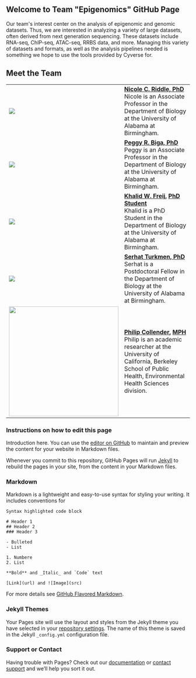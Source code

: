## Welcome to Team "Epigenomics" GitHub Page

Our team's interest center on the analysis of epigenomic and genomic datasets.  Thus, we are interested in analyzing a variety of large datasets, often derived from next generation sequencing.  These datasets include RNA-seq, ChIP-seq, ATAC-seq, RRBS data, and more.  Managing this variety of datasets and formats, as well as the analysis pipelines needed is something we hope to use the tools provided by Cyverse for. 

## Meet the Team

| |  |
|---|---|
| <img src="https://www.uab.edu/cas/biology/images/images/people/faculty/nicole-riddle.jpg"> | [**Nicole C. Riddle, PhD**](https://github.com/riddlenc)<br/> Nicole is an Associate Professor in the Department of Biology at the University of Alabama at Birmingham. |
| <img src="https://www.uab.edu/cas/biology/images/images/people/faculty/peggy-biga.jpg"> | [**Peggy R. Biga, PhD**](https://github.com/peggybiga)<br/> Peggy is an Associate Professor in the Department of Biology at the University of Alabama at Birmingham. |
| <img src="https://www.uab.edu/cas/biology/images/images/people/grad_students/khalid-freij.jpg"> | [**Khalid W. Freij**](https://github.com/kfreij95)**,** [**PhD Student**](https://www.researchgate.net/profile/Khalid-Freij)<br/> Khalid is a PhD Student in the Department of Biology at the University of Alabama at Birmingham. |
| <img src="https://imgur.com/refmO39.jpg"> | [**Serhat Turkmen, PhD**](https://github.com/s3rhat)<br/> Serhat is a Postdoctoral Fellow in the Department of Biology at the University of Alabama at Birmingham. |
| <img src="https://i2.wp.com/publichealth.berkeley.edu/wp-content/uploads/2020/08/phil-c-98.jpg?w=900&ssl=1" width="300"> | [**Philip Collender**](https://github.com/pcollender)**,** [**MPH**](https://scholar.google.com/citations?user=dp7nggQAAAAJ&hl=en)<br/> Philip is an academic researcher at the University of California, Berkeley School of Public Health, Environmental Health Sciences division. |



### Instructions on how to edit this page

Introduction here.
You can use the [editor on GitHub](https://github.com/kfreij95/foss-test-kwf/edit/main/README.md) to maintain and preview the content for your website in Markdown files.

Whenever you commit to this repository, GitHub Pages will run [Jekyll](https://jekyllrb.com/) to rebuild the pages in your site, from the content in your Markdown files.


### Markdown

Markdown is a lightweight and easy-to-use syntax for styling your writing. It includes conventions for

```markdow
Syntax highlighted code block

# Header 1
## Header 2
### Header 3

- Bulleted
- List

1. Numbere
2. List

**Bold** and _Italic_ and `Code` text

[Link](url) and ![Image](src)
```

For more details see [GitHub Flavored Markdown](https://guides.github.com/features/mastering-markdown/).

### Jekyll Themes

Your Pages site will use the layout and styles from the Jekyll theme you have selected in your [repository settings](https://github.com/kfreij95/foss-test-kwf/settings). The name of this theme is saved in the Jekyll `_config.yml` configuration file.

### Support or Contact
Having trouble with Pages? Check out our [documentation](https://docs.github.com/categories/github-pages-basics/) or [contact support](https://support.github.com/contact) and we’ll help you sort it out.
